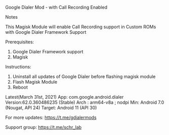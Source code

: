 Google Dialer Mod - with Call Recording Enabled

Notes

This Magisk Module will enable Call Recording support in Custom ROMs with Google Dialer Framework Support

Prerequisites:

1) Google Dialer Framework support
2) Magisk 

Instructions:

1) Uninstall all updates of Google Dialer before flashing magisk module
2) Flash Magisk Module
3) Reboot

Latest(March 31st, 2021)
App: com.google.android.dialer
Version:62.0.360486235 (Stable)
Arch : arm64-v8a ; nodpi
Min: Android 7.0 (Nougat, API 24)
Target: Android 11 (API 30)

For more updates: https://t.me/gdialermods

Support group: https://t.me/schr_lab
